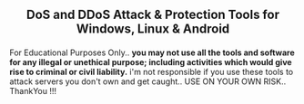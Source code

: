 ## <p align="center">DoS and DDoS Attack & Protection Tools for Windows, Linux & Android</p>

For Educational Purposes Only.. **you may not use all the tools and software for any illegal or unethical purpose; including activities which would give rise to criminal or civil liability.** i'm not responsible if you use these tools to attack servers you don't own and get caught.. USE ON YOUR OWN RISK.. ThankYou !!!
